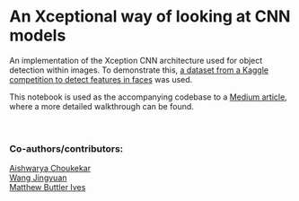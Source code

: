 # An Xceptional way of looking at CNN models

An implementation of the Xception CNN architecture used for object detection within images. To demonstrate this, [a dataset from a Kaggle competition to detect features in faces](https://www.kaggle.com/competitions/2020-2021-cnn-contest/data) was used. 

This notebook is used as the accompanying codebase to a [Medium article](https://medium.com/@tanzc762/an-xceptional-way-of-looking-at-cnn-models-359a84879b50), where a more detailed walkthrough can be found.  
<br><br>

### Co-authors/contributors: 
[Aishwarya Choukekar](https://github.com/aishwaryachoukekar)<br>
[Wang Jingyuan](https://github.com/anarlewang)<br>
[Matthew Buttler Ives](https://github.com/Matt-Buttlerives)
